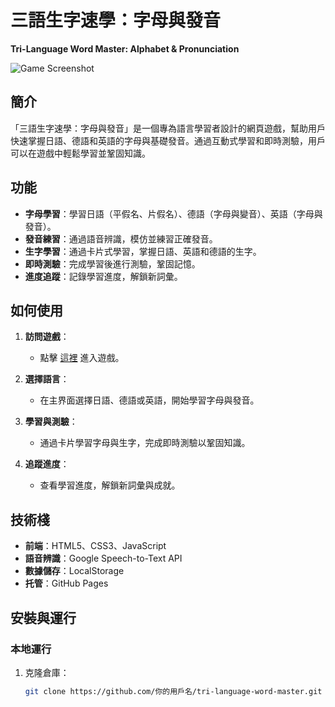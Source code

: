 # 三語生字速學：字母與發音  
**Tri-Language Word Master: Alphabet & Pronunciation**

![Game Screenshot](https://via.placeholder.com/600x400) <!-- 替換為你的遊戲截圖 -->

## 簡介
「三語生字速學：字母與發音」是一個專為語言學習者設計的網頁遊戲，幫助用戶快速掌握日語、德語和英語的字母與基礎發音。通過互動式學習和即時測驗，用戶可以在遊戲中輕鬆學習並鞏固知識。

## 功能
- **字母學習**：學習日語（平假名、片假名）、德語（字母與變音）、英語（字母與發音）。  
- **發音練習**：通過語音辨識，模仿並練習正確發音。  
- **生字學習**：通過卡片式學習，掌握日語、英語和德語的生字。  
- **即時測驗**：完成學習後進行測驗，鞏固記憶。  
- **進度追蹤**：記錄學習進度，解鎖新詞彙。  

## 如何使用
1. **訪問遊戲**：  
   - 點擊 [這裡](https://你的用戶名.github.io/tri-language-word-master) 進入遊戲。  

2. **選擇語言**：  
   - 在主界面選擇日語、德語或英語，開始學習字母與發音。  

3. **學習與測驗**：  
   - 通過卡片學習字母與生字，完成即時測驗以鞏固知識。  

4. **追蹤進度**：  
   - 查看學習進度，解鎖新詞彙與成就。  

## 技術棧
- **前端**：HTML5、CSS3、JavaScript  
- **語音辨識**：Google Speech-to-Text API  
- **數據儲存**：LocalStorage  
- **托管**：GitHub Pages  

## 安裝與運行
### 本地運行
1. 克隆倉庫：  
   ```bash
   git clone https://github.com/你的用戶名/tri-language-word-master.git
